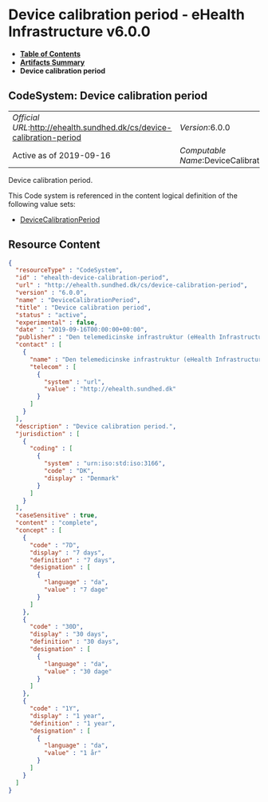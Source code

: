 # Device calibration period - eHealth Infrastructure v6.0.0

* [**Table of Contents**](toc.md)
* [**Artifacts Summary**](artifacts.md)
* **Device calibration period**

## CodeSystem: Device calibration period 

| | |
| :--- | :--- |
| *Official URL*:http://ehealth.sundhed.dk/cs/device-calibration-period | *Version*:6.0.0 |
| Active as of 2019-09-16 | *Computable Name*:DeviceCalibrationPeriod |

 
Device calibration period. 

 This Code system is referenced in the content logical definition of the following value sets: 

* [DeviceCalibrationPeriod](ValueSet-ehealth-device-calibration-period.md)



## Resource Content

```json
{
  "resourceType" : "CodeSystem",
  "id" : "ehealth-device-calibration-period",
  "url" : "http://ehealth.sundhed.dk/cs/device-calibration-period",
  "version" : "6.0.0",
  "name" : "DeviceCalibrationPeriod",
  "title" : "Device calibration period",
  "status" : "active",
  "experimental" : false,
  "date" : "2019-09-16T00:00:00+00:00",
  "publisher" : "Den telemedicinske infrastruktur (eHealth Infrastructure)",
  "contact" : [
    {
      "name" : "Den telemedicinske infrastruktur (eHealth Infrastructure)",
      "telecom" : [
        {
          "system" : "url",
          "value" : "http://ehealth.sundhed.dk"
        }
      ]
    }
  ],
  "description" : "Device calibration period.",
  "jurisdiction" : [
    {
      "coding" : [
        {
          "system" : "urn:iso:std:iso:3166",
          "code" : "DK",
          "display" : "Denmark"
        }
      ]
    }
  ],
  "caseSensitive" : true,
  "content" : "complete",
  "concept" : [
    {
      "code" : "7D",
      "display" : "7 days",
      "definition" : "7 days",
      "designation" : [
        {
          "language" : "da",
          "value" : "7 dage"
        }
      ]
    },
    {
      "code" : "30D",
      "display" : "30 days",
      "definition" : "30 days",
      "designation" : [
        {
          "language" : "da",
          "value" : "30 dage"
        }
      ]
    },
    {
      "code" : "1Y",
      "display" : "1 year",
      "definition" : "1 year",
      "designation" : [
        {
          "language" : "da",
          "value" : "1 år"
        }
      ]
    }
  ]
}

```
